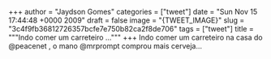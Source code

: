 
+++
author = "Jaydson Gomes"
categories = ["tweet"]
date = "Sun Nov 15 17:44:48 +0000 2009"
draft = false
image = "{TWEET_IMAGE}"
slug = "3c4f9fb36812726357bcfe7e750b82ca2f8de706"
tags = ["tweet"]
title = """Indo comer um carreteiro ..."""
+++
Indo comer um carreteiro na casa do @peacenet , o mano @mrprompt comprou mais cerveja...
